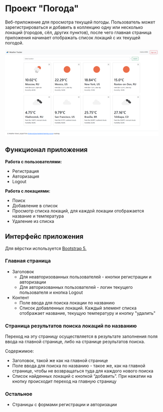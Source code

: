 # Проект "Погода"
Веб-приложение для просмотра текущей погоды. 
Пользователь может зарегистрироваться и добавить в коллекцию одну или несколько локаций (городов, сёл, других пунктов), 
после чего главная страница приложения начинает отображать список локаций с их текущей погодой.

![img_1.png](images/example-main-page.png)

## Функционал приложения

**Работа с пользователями:**
* Регистрация
* Авторизация
* Logout

**Работа с локациями:**
* Поиск
* Добавление в список
* Просмотр списка локаций, для каждой локации отображается название и температура
* Удаление из списка

## Интерфейс приложения
Для вёрстки используется [Bootstrap 5.](https://cdn.jsdelivr.net/npm/bootstrap@5.3.0/dist/css/bootstrap.min.css)

### Главная страница
* Заголовок
  * Для неавторизованных пользователей - кнопки регистрации и авторизации
  * Для авторизованных пользователей - логин текущего пользователя и кнопка Logout
* Контент
  * Поле ввода для поиска локации по названию
  * Список добавленных локаций. Каждый элемент списка отображает название, текущую температуру и кнопку "удалить"

### Страница результатов поиска локаций по названию
Переход на эту страницу осуществляется в результате заполнения поля ввода на главной странице, либо на странице результатов поиска.

Содержимое:
* Заголовок, такой же как на главной странице
* Поле ввода для поиска по названию - такое же, как на главной странице, чтобы не возвращаться туда для каждого нового поиска
* Список найденных локаций с кнопкой “добавить”. При нажатии на кнопку происходит переход на главную страницу

### Остальное
* Страницы с формами регистрации и авторизации
